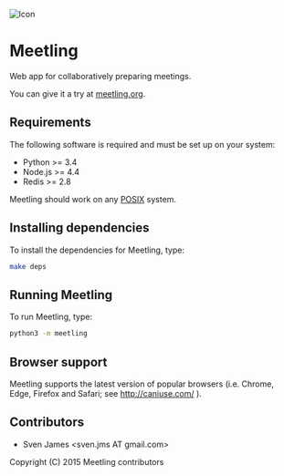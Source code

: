 ![Icon](https://raw.githubusercontent.com/NoyaInRain/meetling/master/meetling/res/static/images/favicon.png)

# Meetling

Web app for collaboratively preparing meetings.

You can give it a try at [meetling.org](http://meetling.org/).

## Requirements

The following software is required and must be set up on your system:

* Python >= 3.4
* Node.js >= 4.4
* Redis >= 2.8

Meetling should work on any [POSIX](https://en.wikipedia.org/wiki/POSIX) system.

## Installing dependencies

To install the dependencies for Meetling, type:

```sh
make deps
```

## Running Meetling

To run Meetling, type:

```sh
python3 -m meetling
```

## Browser support

Meetling supports the latest version of popular browsers (i.e. Chrome, Edge, Firefox and Safari; see
http://caniuse.com/ ).

## Contributors

* Sven James &lt;sven.jms AT gmail.com>

Copyright (C) 2015 Meetling contributors
